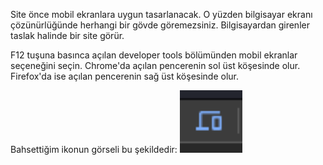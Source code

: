 Site önce mobil ekranlara uygun tasarlanacak. O yüzden bilgisayar ekranı çözünürlüğünde herhangi bir gövde göremezsiniz. Bilgisayardan girenler taslak halinde bir site görür.

F12 tuşuna basınca açılan developer tools bölümünden mobil ekranlar seçeneğini seçin. Chrome'da açılan pencerenin sol üst köşesinde olur. Firefox'da ise açılan pencerenin sağ üst köşesinde olur.

Bahsettiğim ikonun görseli bu şekildedir: <img src="/ekran.png" width="100" height="100">